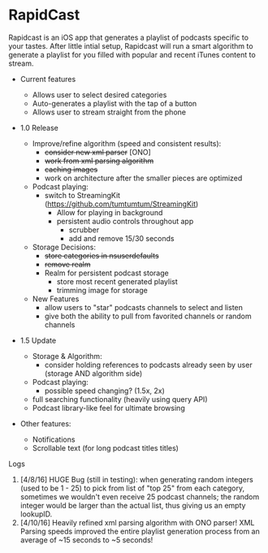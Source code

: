 # RapidCast

Rapidcast is an iOS app that generates a playlist of podcasts specific to your tastes. After little intial setup, Rapidcast will run a smart algorithm to generate a playlist for you filled with popular and recent iTunes content to stream.

- Current features
  - Allows user to select desired categories
  - Auto-generates a playlist with the tap of a button
  - Allows user to stream straight from the phone

- 1.0 Release
  - Improve/refine algorithm (speed and consistent results): 
    - <del>consider new xml parser</del>  [ONO]
    - <del>work from xml parsing algorithm
    - <del>caching images
    - work on architecture after the smaller pieces are optimized
  - Podcast playing:
    - switch to StreamingKit (https://github.com/tumtumtum/StreamingKit)
      - Allow for playing in background 
      - persistent audio controls throughout app 
        - scrubber 
        - add and remove 15/30 seconds 
  - Storage Decisions:
    - <del>store categories in nsuserdefaults 
    - <del>remove realm 
    - Realm for persistent podcast storage
      - store most recent generated playlist 
      - trimming image for storage
  - New Features
    - allow users to "star" podcasts channels to select and listen
    - give both the ability to pull from favorited channels or random channels

- 1.5 Update
  - Storage & Algorithm: 
    - consider holding references to podcasts already seen by user (storage AND algorithm side)
  - Podcast playing:
    - possible speed changing? (1.5x, 2x)
  - full searching functionality (heavily using query API)
  - Podcast library-like feel for ultimate browsing
- Other features:
  - Notifications
  - Scrollable text (for long podcast titles titles)

Logs
1. [4/8/16] HUGE Bug (still in testing): when generating random integers (used to be 1 - 25) to pick from list of "top 25" from each category, sometimes we wouldn't even receive 25 podcast channels; the random integer would be larger than the actual list, thus giving us an empty lookupID.
2. [4/10/16] Heavily refined xml parsing algorithm with ONO parser! XML Parsing speeds improved the entire playlist generation process from an average of ~15 seconds to ~5 seconds!
